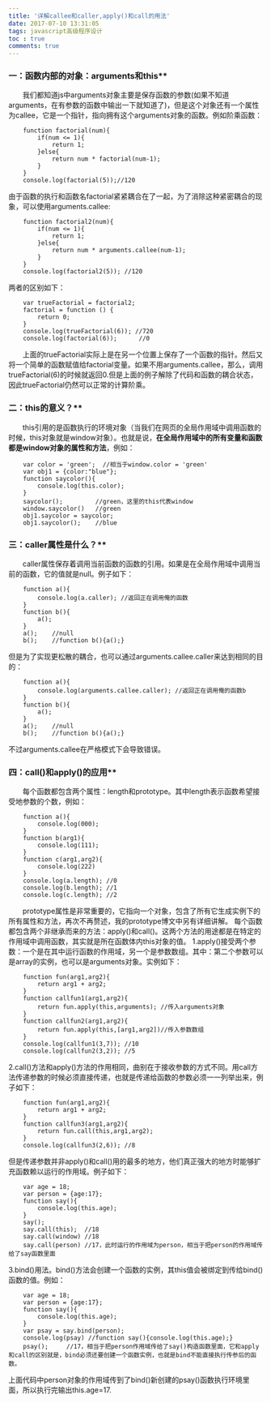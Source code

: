 ```yaml
---
title: '详解callee和caller,apply()和call的用法'
date: 2017-07-10 13:31:05
tags: javascript高级程序设计
toc : true     
comments: true
---
```

### 一：函数内部的对象：arguments和this**
&emsp;&emsp;我们都知道js中arguments对象主要是保存函数的参数(如果不知道arguments，在有参数的函数中输出一下就知道了)，但是这个对象还有一个属性为callee，它是一个指针，指向拥有这个arguments对象的函数。例如阶乘函数：
```
    function factorial(num){
        if(num <= 1){
            return 1;
        }else{
            return num * factorial(num-1);
        }
    }
    console.log(factorial(5));//120
```
由于函数的执行和函数名factorial紧紧耦合在了一起，为了消除这种紧密耦合的现象，可以使用arguments.callee:
```
    function factorial2(num){
        if(num <= 1){
            return 1;
        }else{
            return num * arguments.callee(num-1);
        }
    }
    console.log(factorial2(5)); //120
```
两者的区别如下：
```
    var trueFactorial = factorial2;
    factorial = function () {
        return 0;
    }
    console.log(trueFactorial(6)); //720
    console.log(factorial(6));      //0
```
&emsp;&emsp;上面的trueFactorial实际上是在另一个位置上保存了一个函数的指针。然后又将一个简单的函数赋值给factorial变量。如果不用arguments.callee，那么，调用trueFactorial(6)的时候就返回0.但是上面的例子解除了代码和函数的耦合状态，因此trueFactorial仍然可以正常的计算阶乘。
<!--more-->
### 二：this的意义？**
&emsp;&emsp;this引用的是函数执行的环境对象（当我们在网页的全局作用域中调用函数的时候，this对象就是window对象）。也就是说，**在全局作用域中的所有变量和函数都是window对象的属性和方法**，例如：
```
    var color = 'green';  //相当于window.color = 'green'
    var obj1 = {color:"blue"};
    function saycolor(){
        console.log(this.color);
    }
    saycolor();         //green，这里的this代表window
    window.saycolor()   //green
    obj1.saycolor = saycolor;
    obj1.saycolor();    //blue
```
### 三：caller属性是什么？**
&emsp;&emsp;caller属性保存着调用当前函数的函数的引用。如果是在全局作用域中调用当前的函数，它的值就是null。例子如下：
```
    function a(){
        console.log(a.caller); //返回正在调用俺的函数
    }
    function b(){
        a();
    }
    a();    //null
    b();    //function b(){a();}
```
但是为了实现更松散的耦合，也可以通过arguments.callee.caller来达到相同的目的：
```
    function a(){
        console.log(arguments.callee.caller); //返回正在调用俺的函数b
    }
    function b(){
        a();
    }
    a();    //null
    b();    //function b(){a();}
```
不过arguments.callee在严格模式下会导致错误。
### 四：call()和apply()的应用**
&emsp;&emsp;每个函数都包含两个属性：length和prototype。其中length表示函数希望接受地参数的个数，例如：
```
    function a(){
        console.log(000);
    }
    function b(arg1){
        console.log(111);
    }
    function c(arg1,arg2){
        console.log(222)
    }
    console.log(a.length); //0
    console.log(b.length); //1
    console.log(c.length); //2
```
&emsp;&emsp;prototype属性是非常重要的，它指向一个对象，包含了所有它生成实例下的所有属性和方法，再次不再赘述，我的prototype博文中另有详细讲解。
每个函数都包含两个非继承而来的方法：apply()和call()。这两个方法的用途都是在特定的作用域中调用函数，其实就是所在函数体内this对象的值。
1.apply()接受两个参数：一个是在其中运行函数的作用域，另一个是参数数组。其中：第二个参数可以是array的实例，也可以是arguments对象。实例如下：
```
    function fun(arg1,arg2){
        return arg1 + arg2;
    }
    function callfun1(arg1,arg2){
        return fun.apply(this,arguments); //传入arguments对象
    }
    function callfun2(arg1,arg2){
        return fun.apply(this,[arg1,arg2])//传入参数数组
    }
    console.log(callfun1(3,7)); //10
    console.log(callfun2(3,2)); //5
```
2.call()方法和apply()方法的作用相同，曲别在于接收参数的方式不同。用call方法传递参数的时候必须直接传递，也就是传递给函数的参数必须一一列举出来，例子如下：

```
    function fun(arg1,arg2){
        return arg1 + arg2;
    }
    function callfun3(arg1,arg2){
        return fun.call(this,arg1,arg2);
    }
    console.log(callfun3(2,6)); //8
```
但是传递参数并非apply()和call()用的最多的地方，他们真正强大的地方时能够扩充函数赖以运行的作用域。例子如下：
```
    var age = 18;
    var person = {age:17};
    function say(){
        console.log(this.age);
    }
    say();
    say.call(this);  //18
    say.call(window) //18
    say.call(person) //17，此时运行的作用域为person，相当于把person的作用域传给了say函数里面
```
3.bind()用法。bind()方法会创建一个函数的实例，其this值会被绑定到传给bind()函数的值。例如：

```
    var age = 18;
    var person = {age:17};
    function say(){
        console.log(this.age);
    }
    var psay = say.bind(person);
    console.log(psay) //function say(){console.log(this.age);}
    psay();     //17，相当于把person作用域传给了say()构造函数里面，它和apply和call的区别就是，bind必须还要创建一个函数实例，也就是bind不能直接执行传参后的函数。
```
上面代码中person对象的作用域传到了bind()新创建的psay()函数执行环境里面，所以执行完输出this.age=17.
